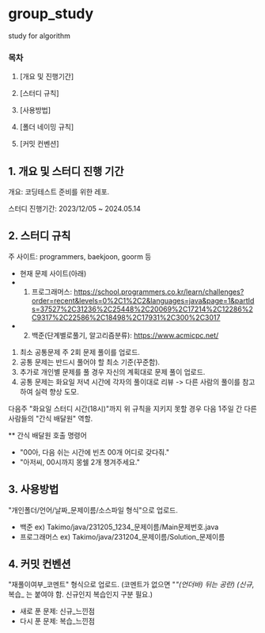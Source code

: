 # group_study
study for algorithm

### 목차
1. [개요 및 진행기간]

2. [스터디 규칙]

3. [사용방법]

4. [폴더 네이밍 규칙]

5. [커밋 컨벤션]

## 1. 개요 및 스터디 진행 기간

개요: 코딩테스트 준비를 위한 레포.

스터디 진행기간: 2023/12/05 ~ 2024.05.14

## 2. 스터디 규칙

주 사이트: programmers, baekjoon, goorm 등
- 현재 문제 사이트(아래)
- 1. 프로그래머스: https://school.programmers.co.kr/learn/challenges?order=recent&levels=0%2C1%2C2&languages=java&page=1&partIds=37527%2C31236%2C25448%2C20069%2C17214%2C12286%2C9317%2C22586%2C18498%2C17931%2C300%2C3017
- 2. 백준(단계별로풀기, 알고리즘분류): https://www.acmicpc.net/

1. 최소 공통문제 주 2회 문제 풀이를 업로드.
2. 공통 문제는 반드시 풀어야 할 최소 기준(꾸준함).
3. 추가로 개인별 문제를 풀 경우 자신의 계획대로 문제 풀이 업로드.
4. 공통 문제는 화요일 저녁 시간에 각자의 풀이대로 리뷰 
  -> 다른 사람의 풀이를 참고하여 실력 향상 도모.

다음주 "화요일 스터디 시간(18시)"까지 위 규칙을 지키지 못할 경우 다음 1주일 간 다른 사람들의 "간식 배달원" 역할.

** 간식 배달원 호출 명령어
- "00아, 다음 쉬는 시간에 빈츠 00개 어디로 갖다줘."
- "아저씨, 00시까지 몽쉘 2개 챙겨주세요."

## 3. 사용방법
"개인폴더/언어/날짜_문제이름/소스파일 형식"으로 업로드.

- 백준 ex) Takimo/java/231205_1234_문제이름/Main문제번호.java
- 프로그래머스 ex) Takimo/java/231204_문제이름/Solution_문제이름


## 4. 커밋 컨벤션

"재풀이여부_코멘트" 형식으로 업로드.
(코멘트가 없으면 "_"(언더바) 뒤는 공란)
(신규_, 복습_ 는 붙여야 함. 신규인지 복습인지 구분 필요.)
- 새로 푼 문제: 신규_느낀점
- 다시 푼 문제: 복습_느낀점
